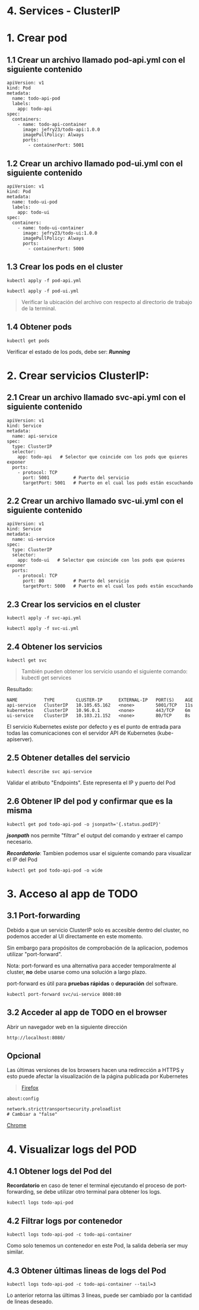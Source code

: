 # 4. Services - ClusterIP <!-- omit in TOC -->

# 1. Crear pod
## 1.1 Crear un archivo llamado pod-api.yml con el siguiente contenido
```
apiVersion: v1
kind: Pod
metadata:
  name: todo-api-pod
  labels:
    app: todo-api
spec:
  containers:
    - name: todo-api-container
      image: jefry23/todo-api:1.0.0
      imagePullPolicy: Always
      ports:
        - containerPort: 5001

```

## 1.2 Crear un archivo llamado pod-ui.yml con el siguiente contenido
```
apiVersion: v1
kind: Pod
metadata:
  name: todo-ui-pod
  labels:
    app: todo-ui
spec:
  containers:
    - name: todo-ui-container
      image: jefry23/todo-ui:1.0.0
      imagePullPolicy: Always
      ports:
        - containerPort: 5000

```
## 1.3 Crear los pods en el cluster
```
kubectl apply -f pod-api.yml
```
```
kubectl apply -f pod-ui.yml
```
> Verificar la ubicación del archivo con respecto al directorio de trabajo de la terminal. 

## 1.4 Obtener pods
```
kubectl get pods
```

Verificar el estado de los pods, debe ser: ***Running***

# 2. Crear servicios ClusterIP:
## 2.1 Crear un archivo llamado svc-api.yml con el siguiente contenido
```
apiVersion: v1
kind: Service
metadata:
  name: api-service
spec:
  type: ClusterIP
  selector:
    app: todo-api   # Selector que coincide con los pods que quieres exponer
  ports:
    - protocol: TCP
      port: 5001         # Puerto del servicio
      targetPort: 5001   # Puerto en el cual los pods están escuchando

```

## 2.2 Crear un archivo llamado svc-ui.yml con el siguiente contenido
```
apiVersion: v1
kind: Service
metadata:
  name: ui-service
spec:
  type: ClusterIP
  selector:
    app: todo-ui   # Selector que coincide con los pods que quieres exponer
  ports:
    - protocol: TCP
      port: 80           # Puerto del servicio
      targetPort: 5000   # Puerto en el cual los pods están escuchando

```

## 2.3 Crear los servicios en el cluster
```
kubectl apply -f svc-api.yml
```
```
kubectl apply -f svc-ui.yml
```

## 2.4 Obtener los servicios
```
kubectl get svc
```
> También pueden obtener los servicio usando el siguiente comando: kubectl get services

Resultado:
```
NAME          TYPE        CLUSTER-IP      EXTERNAL-IP   PORT(S)    AGE
api-service   ClusterIP   10.105.65.162   <none>        5001/TCP   11s
kubernetes    ClusterIP   10.96.0.1       <none>        443/TCP    6m
ui-service    ClusterIP   10.103.21.152   <none>        80/TCP     8s
```

El servicio Kubernetes existe por defecto y es el punto de entrada para todas las comunicaciones con el servidor API de Kubernetes (kube-apiserver).

## 2.5 Obtener detalles del servicio
```
kubectl describe svc api-service
```
Validar el atributo "Endpoints". Este representa el IP y puerto del Pod

## 2.6 Obtener IP del pod y confirmar que es la misma
```
kubectl get pod todo-api-pod -o jsonpath='{.status.podIP}'
```
***jsonpath*** nos permite "filtrar" el output del comando y extraer el campo necesario.

***Recordatorio***: Tambien podemos usar el siguiente comando para visualizar el IP del Pod
```
kubectl get pod todo-api-pod -o wide 
```

# 3. Acceso al app de TODO
## 3.1 Port-forwarding

Debido a que un servicio ClusterIP solo es accesible dentro del cluster, no podemos acceder al UI directamente en este momento.

Sin embargo para propósitos de comprobación de la aplicacion, podemos utilizar "port-forward".

Nota: port-forward es una alternativa para acceder temporalmente al cluster, **no** debe usarse como una solución a largo plazo.

port-forward es útil para **pruebas rápidas** o **depuración** del software.

```
kubectl port-forward svc/ui-service 8080:80
```

## 3.2 Acceder al app de TODO en el browser

Abrir un navegador web en la siguiente dirección

```
http://localhost:8080/
```

## Opcional
Las últimas versiones de los browsers hacen una redirección a HTTPS y esto puede afectar la visualización de la página publicada por Kubernetes

> [Firefox](https://stackoverflow.com/questions/30532471/firefox-redirects-to-https)
```
about:config

network.stricttransportsecurity.preloadlist
# Cambiar a "false"

```

[Chrome](https://howchoo.com/chrome/stop-chrome-from-automatically-redirecting-https#open-hsts-settings-in-net-internals-in-chrome)

# 4. Visualizar logs del POD
## 4.1 Obtener logs del Pod del 

**Recordatorio** en caso de tener el terminal ejecutando el proceso de port-forwarding, se debe utilizar otro terminal para obtener los logs.

```
kubectl logs todo-api-pod
```

## 4.2 Filtrar logs por contenedor
```
kubectl logs todo-api-pod -c todo-api-container
```

Como solo tenemos un contenedor en este Pod, la salida debería ser muy similar.

## 4.3 Obtener últimas lineas de logs del Pod
```
kubectl logs todo-api-pod -c todo-api-container --tail=3
```

Lo anterior retorna las últimas 3 lineas, puede ser cambiado por la cantidad de lineas deseado.
